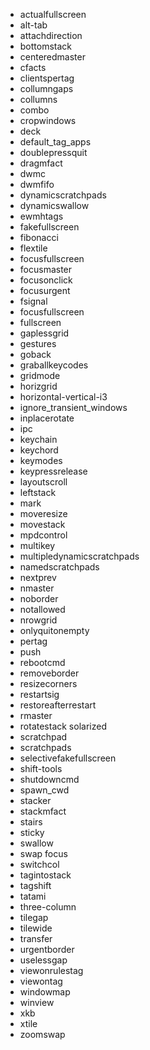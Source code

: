 * actualfullscreen
* alt-tab
* attachdirection
* bottomstack
* centeredmaster
* cfacts
* clientspertag
* collumngaps
* collumns
* combo
* cropwindows
* deck
* default_tag_apps
* doublepressquit
* dragmfact
* dwmc
* dwmfifo
* dynamicscratchpads
* dynamicswallow
* ewmhtags
* fakefullscreen
* fibonacci
* flextile
* focusfullscreen
* focusmaster
* focusonclick
* focusurgent
* fsignal
* focusfullscreen
* fullscreen
* gaplessgrid
* gestures
* goback
* graballkeycodes
* gridmode
* horizgrid
* horizontal-vertical-i3
* ignore_transient_windows
* inplacerotate
* ipc
* keychain
* keychord
* keymodes
* keypressrelease
* layoutscroll
* leftstack
* mark
* moveresize
* movestack
* mpdcontrol
* multikey
* multipledynamicscratchpads
* namedscratchpads
* nextprev
* nmaster
* noborder
* notallowed
* nrowgrid
* onlyquitonempty
* pertag
* push
* rebootcmd
* removeborder
* resizecorners
* restartsig
* restoreafterrestart
* rmaster
* rotatestack
                                solarized
* scratchpad
* scratchpads
* selectivefakefullscreen
* shift-tools
* shutdowncmd
* spawn_cwd
* stacker
* stackmfact
* stairs
* sticky
* swallow
* swap focus
* switchcol
* tagintostack
* tagshift
* tatami
* three-column
* tilegap
* tilewide
* transfer
* urgentborder
* uselessgap
* viewonrulestag
* viewontag
* windowmap
* winview
* xkb
* xtile
* zoomswap

